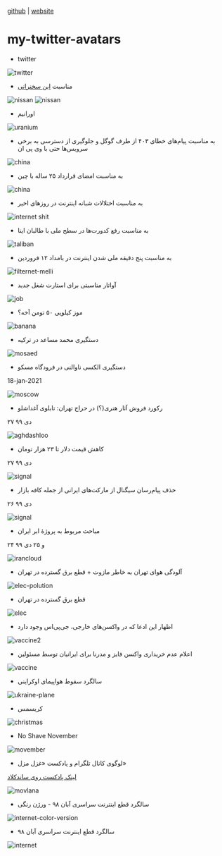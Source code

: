 [github](https://github.com/iamvee/avatars) | [website](http://iamv.ir/avatars)

# my-twitter-avatars

* twitter

![twitter](./static/avatar-twitter-down.png)

* مناسبت [این سخنرانی](https://twitter.com/mhnajmi64/status/1382315879560527872)

![nissan](./static/avatar-nissan.png)
![nissan](./static/avatar-nissan-1.png)

* اورانیم

![uranium](./static/avatar-uranium.png)

* به مناسبت پیام‌های خطای ۴۰۳ از طرف گوگل و جلوگیری از دسترسی به برخی سرویس‌ها حتی با وی پی ان

![china](./static/avatar-google.png)

* به مناسبت امضای قرارداد ۲۵ ساله با چین 

![china](./static/avatar-china.png)

* به مناسبت اختلالات شبانه اینترنت در روز‌های اخیر

![internet shit](./static/avatar-ekhtelalat.png)

* به مناسبت رفع کدورت‌ها در سطح ملی با طالبان اینا

![taliban](./static/avatar-taliban.png)


* به مناسبت پنج دقیقه ملی شدن اینترنت در بامداد ۱۲ فروردین

![filternet-melli](./static/avatar-filternet.png)


* آواتار مناسبتی برای استارت شغل جدید

![job](./static/avatar-new-job.png)


*  موز کیلویی ۵۰ تومن آخه؟

![banana](./static/avatar-banana.png)


*  دستگیری محمد مساعد در ترکیه

![mosaed](./static/avatar-mosaaed.png)


* دستگیری الکسی ناوالنی در فرودگاه مسکو

18-jan-2021

![moscow](./static/avatar-novichok.png)


* رکورد فروش آثار هنری(؟) در حراج تهران: تابلوی آغداشلو

۲۷ دی ۹۹

![aghdashloo](./static/avatar-aghdashloo.png)



* کاهش قیمت دلار تا ۲۳ هزار تومان 

۲۷ دی ۹۹

![signal](./static/avatar-dollar.png)





* حذف پیام‌رسان سیگنال از مارکت‌های ایرانی از جمله کافه بازار

۲۶ دی ۹۹

![signal](./static/avatar-bazar-signal.png)



* مباحث مربوط به پروژهٔ ابر ایران

۲۴ و ۲۵ دی ۹۹

![irancloud](./static/avatar-iran-cleoud.png)




* آلودگی هوای تهران به خاطر مازوت + قطع برق گسترده در تهران

![elec-polution](./static/avatarpol.png)




* قطع برق گسترده در تهران

![elec](./static/avatar-elec.png)


* اظهار این ادعا که در واکسن‌های خارجی، جی‌پی‌اس وجود دارد

![vaccine2](./static/avatar-gps2.png)



* اعلام عدم خریداری واکسن فایز و مدرنا برای ایرانیان توسط مسئولین

![vaccine](./static/avatar88.png)



* سالگرد سقوط هواپیمای اوکراینی

![ukraine-plane](./static/avatar9.png)


* کریسمس

![christmas](./static/avatar-ch.png)



* No Shave November

![movember](./static/avatar5.png)



* لوگوی کانال تلگرام و پادکست «غزل مزل»

[لینک پادکست روی ساندکلاد](https://castbox.fm/channel/id3480742?country=us)

![movlana](./static/movlana.png)


* سالگرد قطع اینترنت سراسری آبان ۹۸ - ورژن رنگی

![internet-color-version](./static/avatar3.png)


* سالگرد قطع اینترنت سراسری آبان ۹۸

![internet](./static/EmxiWThWMAM2gMr.png)

